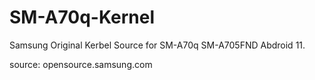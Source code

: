 # SM-A70q-Kernel
Samsung Original Kerbel Source for SM-A70q SM-A705FND Abdroid 11.

source: opensource.samsung.com

